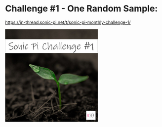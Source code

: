 # Challenge #1 - One Random Sample:
https://in-thread.sonic-pi.net/t/sonic-pi-monthly-challenge-1/

![alt text](https://raw.githubusercontent.com/binarysweets/sonic-pi-monthly-challenge/main/Challenge%20%231%20(October)/challenge-image.jpg "Challenge Image")
